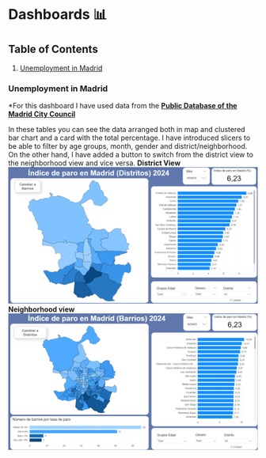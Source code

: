 # Dashboards 📊
## Table of Contents
1. [Unemployment in Madrid](#Unemployment-in-Madrid)

### Unemployment in Madrid
*For this dashboard I have used data from the [**Public Database of the Madrid City Council**](https://servpub.madrid.es/CSEBD_WBINTER/seleccionSerie.html?numSerie=0904010000014)

In these tables you can see the data arranged both in map and clustered bar chart and a card with the total percentage. I have introduced slicers to be able to filter by age groups, month, gender and district/neighborhood. 
On the other hand, I have added a button to switch from the district view to the neighborhood view and vice versa. 
**District View**   ![District View](https://github.com/laurasalvadorglez/Dashboards/blob/main/Assets/DistrictsView.png)
**Neighborhood view** ![Neighborhood View](https://github.com/laurasalvadorglez/Dashboards/blob/main/Assets/Barrios.png)
